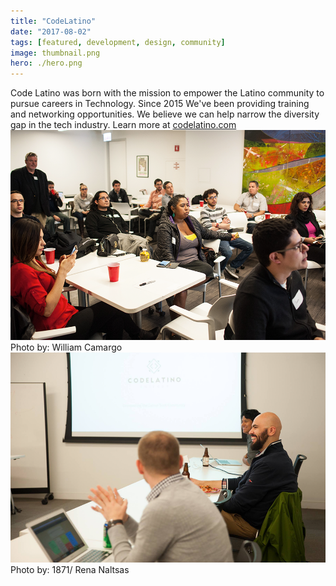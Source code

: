 ```yaml
---
title: "CodeLatino"
date: "2017-08-02"
tags: [featured, development, design, community]
image: thumbnail.png
hero: ./hero.png
---
```


Code Latino was born with the mission to empower the Latino community to pursue careers in Technology. Since 2015 We've been providing training and networking opportunities. We believe we can help narrow the diversity gap in the tech industry. Learn more at [codelatino.com](http://www.codelatino.com/ "Link to CodeLatino")
![alt text](./cl-launch.png "Code Latino Launch at Pivotal Labs")
Photo by: William Camargo
![alt text](./product-design-talk.png "Product Design Talk at 1871")
Photo by: 1871/ Rena Naltsas
